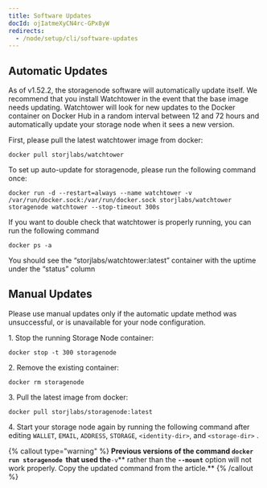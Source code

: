```yaml
---
title: Software Updates
docId: ojIatmeXyCN4rc-GPx8yW
redirects:
  - /node/setup/cli/software-updates
---
```


## Automatic Updates

As of v1.52.2, the storagenode software will automatically update itself. We recommend that you install Watchtower in the event that the base image needs updating. Watchtower will look for new updates to the Docker container on Docker Hub in a random interval between 12 and 72 hours and automatically update your storage node when it sees a new version.

First, please pull the latest watchtower image from docker:

```none
docker pull storjlabs/watchtower

```

To set up auto-update for storagenode, please run the following command once:

```none
docker run -d --restart=always --name watchtower -v /var/run/docker.sock:/var/run/docker.sock storjlabs/watchtower storagenode watchtower --stop-timeout 300s
```

If you want to double check that watchtower is properly running, you can run the following command

```none
docker ps -a

```

You should see the “storjlabs/watchtower\:latest” container with the uptime under the “status” column

## Manual Updates

Please use manual updates only if the automatic update method was unsuccessful, or is unavailable for your node configuration.

1\. Stop the running Storage Node container:

```none
docker stop -t 300 storagenode

```

2\. Remove the existing container:

```none
docker rm storagenode

```

3\. Pull the latest image from docker:

```none
docker pull storjlabs/storagenode:latest

```

4\. Start your storage node again by running the following command after editing `WALLET`, `EMAIL`, `ADDRESS`, `STORAGE`, `<identity-dir>`, and `<storage-dir>` [](docId:HaDkV_0aWg9OJoBe53o-J).

{% callout type="warning"  %}
**Previous versions of the command **`docker run storagenode`**  that used the**`-v`** rather than the **`--mount`** option will not work properly. Copy the updated command from the **[](docId:HaDkV_0aWg9OJoBe53o-J)** article.**
{% /callout %}
